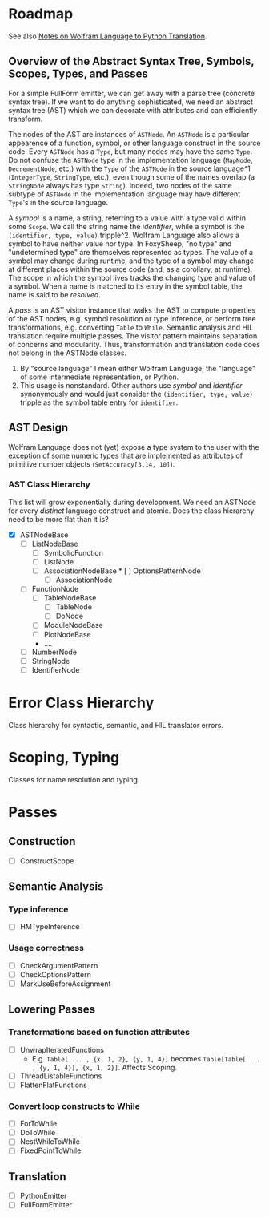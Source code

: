 # Roadmap

See also [Notes on Wolfram Language to Python Translation](TranslateToPythonNotes.md). 

## Overview of the Abstract Syntax Tree, Symbols, Scopes, Types, and Passes

For a simple FullForm emitter, we can get away with a parse tree (concrete syntax tree). If we want to do anything sophisticated, we need an abstract syntax tree (AST) which we can decorate with attributes and can efficiently transform.

The nodes of the AST are instances of `ASTNode`. An `ASTNode` is a particular appearence of a function, symbol, or other language construct in the source code. Every `ASTNode` has a `Type`, but many nodes may have the same `Type`. Do not confuse the `ASTNode` type in the implementation language (`MapNode`, `DecrementNode`, etc.) with the `Type` of the `ASTNode` in the source language^1 (`IntegerType`, `StringType`, etc.), even though some of the names overlap (a `StringNode` always has type `String`). Indeed, two nodes of the same subtype of `ASTNode` in the implementation language may have different `Type`'s in the source language.

A *symbol* is a name, a string, referring to a value with a type valid within some `Scope`. We call the string name the *identifier*, while a symbol is the `(identifier, type, value)` tripple^2. Wolfram Language also allows a symbol to have neither value nor type. In FoxySheep, "no type" and "undetermined type" are themselves represented as types. The value of a symbol may change during runtime, and the type of a symbol may change at different places within the source code (and, as a corollary, at runtime). The scope in which the symbol lives tracks the changing type and value of a symbol.  When a name is matched to its entry in the symbol table, the name is said to be *resolved*. 

A *pass* is an AST visitor instance that walks the AST to compute properties of the AST nodes, e.g. symbol resolution or type inference, or perform tree transformations, e.g. converting `Table` to `While`. Semantic analysis and HIL translation require multiple passes. The visitor pattern maintains separation of concerns and modularity. Thus, transformation and translation code does not belong in the ASTNode classes.

1. By "source language" I mean either Wolfram Language, the "language" of some intermediate representation, or Python.
2. This usage is nonstandard. Other authors use *symbol* and *identifier* synonymously and would just consider the `(identifier, type, value)` tripple as the symbol table entry for `identifier`.

## AST Design

Wolfram Language does not (yet) expose a type system to the user with the exception of some numeric types that are implemented as attributes of primitive number objects (`SetAccuracy[3.14, 10]`). 

### AST Class Hierarchy

This list will grow exponentially during development. We need an ASTNode for every *distinct* language construct and atomic. Does the class hierarchy need to be more flat than it is?

* [x] ASTNodeBase
    * [ ] ListNodeBase
        * [ ] SymbolicFunction
        * [ ] ListNode
        * [ ] AssociationNodeBase
        	  * [ ] OptionsPatternNode
            * [ ] AssociationNode
    * [ ] FunctionNode
        * [ ] TableNodeBase
            * [ ] TableNode
            * [ ] DoNode
        * [ ] ModuleNodeBase
        * [ ] PlotNodeBase
        * ....
    * [ ] NumberNode
    * [ ] StringNode
    * [ ] IdentifierNode

# Error Class Hierarchy

Class hierarchy for syntactic, semantic, and HIL translator errors.

# Scoping, Typing

Classes for name resolution and typing.

# Passes



## Construction

* [ ] ConstructScope

## Semantic Analysis

### Type inference

* [ ] HMTypeInference


### Usage correctness

* [ ] CheckArgumentPattern
* [ ] CheckOptionsPattern
* [ ] MarkUseBeforeAssignment

## Lowering Passes

### Transformations based on function attributes

* [ ] UnwrapIteratedFunctions
    * E.g. `Table[ ... , {x, 1, 2}, {y, 1, 4}]` becomes `Table[Table[ ... , {y, 1, 4}], {x, 1, 2}]`. Affects Scoping. 
* [ ] ThreadListableFunctions
* [ ] FlattenFlatFunctions

### Convert loop constructs to While

* [ ] ForToWhile
* [ ] DoToWhile
* [ ] NestWhileToWhile
* [ ] FixedPointToWhile

## Translation

* [ ] PythonEmitter
* [ ] FullFormEmitter
